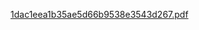 [1dac1eea1b35ae5d66b9538e3543d267.pdf](https://yuncodeweb.oss-cn-hangzhou.aliyuncs.com/uploads/xiquwugou/source/57a57cabe05773a1a7201b58b0a47379/1dac1eea1b35ae5d66b9538e3543d267.pdf)
